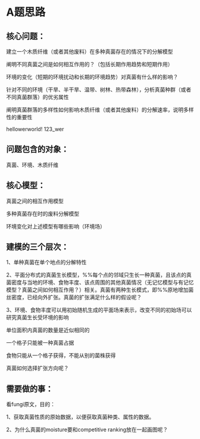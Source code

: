 # A题思路

  

## 核心问题：

建立一个木质纤维（或者其他废料）在多种真菌存在的情况下的分解模型

 阐明不同真菌之间是如何相互作用的？（包括长期作用趋势和短期作用）

 环境的变化（短期的环境扰动和长期的环境趋势）对真菌有什么样的影响？

 针对不同的环境（干旱、半干旱、温带、树林、热带森林），分析真菌种群（或者不同真菌群落）的优劣属性

 阐明真菌群落的多样性如何影响木质纤维（或者其他废料）的分解速率，说明多样性的重要性

 hellowerworld! 123_wer

##  问题包含的对象：

真菌、环境、木质纤维

 

 ## 核心模型：

真菌之间的相互作用模型

 多种真菌存在时的废料分解模型

 环境变化对上述模型有哪些影响（环境场）

 

 

##  建模的三个层次：

1、单种真菌在单个地点的分解特性

2、平面分布式的真菌生长模型，%%每个点的邻域只生长一种真菌，且该点的真菌密度与当地的环境、食物丰度、该点周围的其他真菌情况（无记忆模型与有记忆模型？真菌之间如何相互作用？）相关。真菌有两种生长模式，即%%原地增加菌丝密度，已经向外扩张。真菌的扩张满足什么样的假设呢？

3、环境、食物丰度可以用初始随机生成的平面场来表示，改变不同的初始场可以研究真菌生长受环境的影响

 

 

单位面积内真菌的数量是近似相同的

一个格子只能被一种真菌占据

食物只能从一个格子获得，不能从别的菌株获得

真菌如何选择扩张方向呢？

 

 

## 需要做的事：

看fungi原文，目的：

1、获取真菌性质的原始数据，以便获取真菌种类、属性的数据。

2、为什么真菌的moisture要和competitive ranking放在一起画图呢？